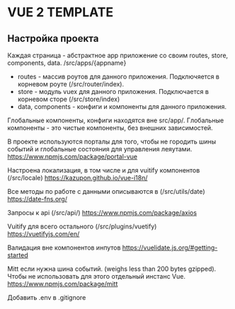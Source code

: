 # VUE 2 TEMPLATE

## Настройка проекта

Каждая страница - абстрактное app приложение со своим routes, store, components, data. 
/src/apps/{appname}
- routes - массив роутов для данного приложения. Подключяется в корневом роуте (/src/router/index).
- store - модуль vuex для данного приложения. Подключается в корневом сторе (/src/store/index)
- data, components - конфиги и компоненты для данного приложения. 

Глобальные компоненты, конфиги находятся вне src/app/. 
Глобальные компоненты - это чистые компоненты, без внешних зависимостей.


В проекте используются порталы для того, чтобы не городить шины событий и глобальные состояния для управления леяутами.
https://www.npmjs.com/package/portal-vue

Настроена локализация, в том числе и для vuitify компонентов (/src/locale)
https://kazupon.github.io/vue-i18n/

Все методы по работе с данными описываются в (/src/utils/date)
https://date-fns.org/

Запросы к api (/src/api/)
https://www.npmjs.com/package/axios

Vuitify для всего остального (/src/plugins/vuetify)
https://vuetifyjs.com/en/

Валидация вне компонентов инпутов
https://vuelidate.js.org/#getting-started

Mitt если нужна шина событий. (weighs less than 200 bytes gzipped).
Чтобы не использовать для этого отдельный инстанс Vue. 
https://www.npmjs.com/package/mitt

Добавить .env в .gitignore
